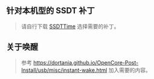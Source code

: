 ## 针对本机型的 SSDT 补丁
> 请自行下载 [SSDTTime](https://github.com/corpnewt/SSDTTime) 选择需要的补丁。

## 关于唤醒
> 参考 https://dortania.github.io/OpenCore-Post-Install/usb/misc/instant-wake.html 加入需要的内容。 
